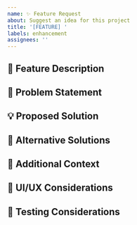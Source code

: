 ```yaml
---
name: ✨ Feature Request
about: Suggest an idea for this project
title: '[FEATURE] '
labels: enhancement
assignees: ''
---
```


## 🎯 Feature Description
<!-- A clear and concise description of what you want to happen -->

## 🤔 Problem Statement
<!-- Describe the problem this feature would solve -->

## 💡 Proposed Solution
<!-- Describe how you think this could be implemented -->

## 🔄 Alternative Solutions
<!-- Describe any alternative solutions you've considered -->

## 📝 Additional Context
<!-- Add any other context or screenshots about the feature request here -->

## 🎨 UI/UX Considerations
<!-- If applicable, describe any UI/UX considerations for this feature -->

## 🧪 Testing Considerations
<!-- Describe how this feature could be tested -->
